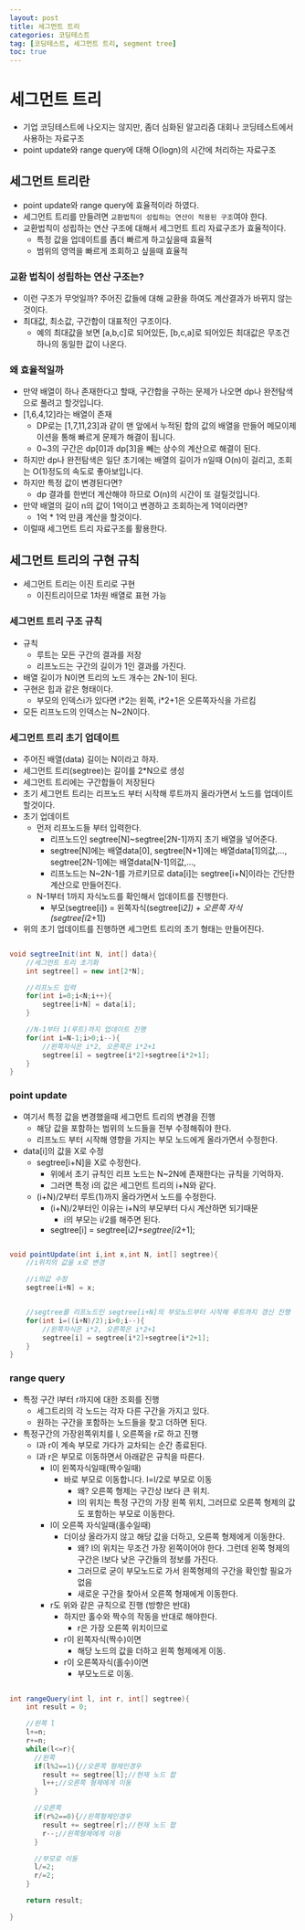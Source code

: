 ```yaml
---
layout: post
title: 세그먼트 트리
categories: 코딩테스트
tag: [코딩테스트, 세그먼트 트리, segment tree]
toc: true
---
```


# 세그먼트 트리

- 기업 코딩테스트에 나오지는 않지만, 좀더 심화된 알고리즘 대회나 코딩테스트에서 사용하는 자료구조
- point update와 range query에 대해 O(logn)의 시간에 처리하는 자료구조

## 세그먼트 트리란

- point update와 range query에 효율적이라 하였다.
- 세그먼트 트리를 만들려면 `교환법칙이 성립하는 연산이 적용된 구조`여야 한다.
- 교환법칙이 성립하는 연산 구조에 대해서 세그먼트 트리 자료구조가 효율적이다.
  - 특정 값을 업데이트를 좀더 빠르게 하고싶을때 효율적
  - 범위의 영역을 빠르게 조회하고 싶을때 효율적

### 교환 법칙이 성립하는 연산 구조는?

- 이런 구조가 무엇일까? 주어진 값들에 대해 교환을 하여도 계산결과가 바뀌지 않는것이다.
- 최대값, 최소값, 구간합이 대표적인 구조이다.
  - 예의 최대값을 보면 [a,b,c]로 되어있든, [b,c,a]로 되어있든 최대값은 무조건 하나의 동일한 값이 나온다.

### 왜 효율적일까

- 만약 배열이 하나 존재한다고 할때, 구간합을 구하는 문제가 나오면 dp나 완전탐색으로 풀려고 할것입니다.
- [1,6,4,12]라는 배열이 존재
  - DP로는 [1,7,11,23]과 같이 맨 앞에서 누적된 합의 값의 배열을 만들어 메모이제이션을 통해 빠르게 문제가 해결이 됩니다.
  - 0~3의 구간은 dp[0]과 dp[3]을 빼는 상수의 계산으로 해결이 된다.
- 하지만 dp나 완전탐색은 일단 초기에는 배열의 길이가 n일때 O(n)이 걸리고, 조회는 O(1)정도의 속도로 좋아보입니다.
- 하지만 특정 값이 변경된다면?
  - dp 결과를 한번더 계산해야 하므로 O(n)의 시간이 또 걸릴것입니다.
- 만약 배열의 길이 n의 값이 1억이고 변경하고 조회하는게 1억이라면?
  - 1억 \* 1억 만큼 계산을 할것이다.
- 이럴때 세그먼트 트리 자료구조를 활용한다.

## 세그먼트 트리의 구현 규칙

- 세그먼트 트리는 이진 트리로 구현
  - 이진트리이므로 1차원 배열로 표현 가능

### 세그먼트 트리 구조 규칙

- 규칙
  - 루트는 모든 구간의 결과를 저장
  - 리프노드는 구간의 길이가 1인 결과를 가진다.
- 배열 길이가 N이면 트리의 노드 개수는 2N-1이 된다.
- 구현은 힙과 같은 형태이다.
  - 부모의 인덱스i가 있다면 i\*2는 왼쪽, i\*2+1은 오른쪽자식을 가르킴
- 모든 리프노드의 인덱스는 N~2N이다.

### 세그먼트 트리 초기 업데이트

- 주어진 배열(data) 길이는 N이라고 하자.
- 세그먼트 트리(segtree)는 길이를 2\*N으로 생성
- 세그먼트 트리에는 구간합들이 저장된다
- 초기 세그먼트 트리는 리프노드 부터 시작해 루트까지 올라가면서 노드를 업데이트 할것이다.
- 초기 업데이트
  - 먼저 리프노드들 부터 입력한다.
    - 리프노드인 segtree[N]~segtree[2N-1]까지 초기 배열을 넣어준다.
    - segtree[N]에는 배열data[0], segtree[N+1]에는 배열data[1]의값,..., segtree[2N-1]에는 배열data[N-1]의값,...,
    - 리프노드는 N~2N-1를 가르키므로 data[i]는 segtree[i+N]이라는 간단한 계산으로 만들어진다.
  - N-1부터 1까지 자식노드를 확인해서 업데이트를 진행한다.
    - 부모(segtree[i]) = 왼쪽자식(segtree[i*2]) + 오른쪽 자식(segtree[i*2+1])
- 위의 초기 업데이트를 진행하면 세그먼트 트리의 초기 형태는 만들어진다.

```java

void segtreeInit(int N, int[] data){
    //세그먼트 트리 초기화
    int segtree[] = new int[2*N];

    //리프노드 입력
    for(int i=0;i<N;i++){
        segtree[i+N] = data[i];
    }

    //N-1부터 1(루트)까지 업데이트 진행
    for(int i=N-1;i>0;i--){
        //왼쪽자식은 i*2, 오른쪽은 i*2+1
        segtree[i] = segtree[i*2]+segtree[i*2+1];
    }
}
```

### point update

- 여기서 특정 값을 변경했을때 세그먼트 트리의 변경을 진행
  - 해당 값을 포함하는 범위의 노드들을 전부 수정해줘야 한다.
  - 리프노드 부터 시작해 영향을 가지는 부모 노드에게 올라가면서 수정한다.
- data[i]의 값을 X로 수정
  - segtree[i+N]을 X로 수정한다.
    - 위에서 초기 규칙인 리프 노드는 N~2N에 존재한다는 규칙을 기억하자.
    - 그러면 특정 i의 값은 세그먼트 트리의 i+N와 같다.
  - (i+N)/2부터 루트(1)까지 올라가면서 노드를 수정한다.
    - (i+N)/2부터인 이유는 i+N의 부모부터 다시 계산하면 되기때문
      - i의 부모는 i/2를 해주면 된다.
    - segtree[i] = segtree[i*2]+segtree[i*2+1];

```java

void pointUpdate(int i,int x,int N, int[] segtree){
    //i위치의 값을 x로 변경

    //i의값 수정
    segtree[i+N] = x;


    //segtree를 리프노드인 segtree[i+N]의 부모노드부터 시작해 루트까지 갱신 진행
    for(int i=((i+N)/2);i>0;i--){
        //왼쪽자식은 i*2, 오른쪽은 i*2+1
        segtree[i] = segtree[i*2]+segtree[i*2+1];
    }
}
```

### range query

- 특정 구간 l부터 r까지에 대한 조회를 진행
  - 세그트리의 각 노드는 각자 다른 구간을 가지고 있다.
  - 원하는 구간을 포함하는 노드들을 찾고 더하면 된다.
- 특정구간의 가장왼쪽위치를 l, 오른쪽을 r로 하고 진행
  - l과 r이 계속 부모로 가다가 교차되는 순간 종료된다.
  - l과 r은 부모로 이동하면서 아래같은 규칙을 따른다.
    - l이 왼쪽자식일때(짝수일때)
      - 바로 부모로 이동합니다. l=l/2로 부모로 이동
        - 왜? 오른쪽 형제는 구간상 l보다 큰 위치.
        - l의 위치는 특정 구간의 가장 왼쪽 위치, 그러므로 오른쪽 형제의 값도 포함하는 부모로 이동한다.
    - l이 오른쪽 자식일때(홀수일때)
      - 더이상 올라가지 않고 해당 값을 더하고, 오른쪽 형제에게 이동한다.
        - 왜? l의 위치는 무조건 가장 왼쪽이어야 한다. 그런데 왼쪽 형제의 구간은 l보다 낮은 구간들의 정보를 가진다.
        - 그러므로 굳이 부모노드로 가서 왼쪽형제의 구간을 확인할 필요가 없음
        - 새로운 구간을 찾아서 오른쪽 형재에게 이동한다.
    - r도 위와 같은 규칙으로 진행 (방향은 반대)
      - 하지만 홀수와 짝수의 작동을 반대로 해야한다.
        - r은 가장 오른쪽 위치이므로
      - r이 왼쪽자식(짝수)이면
        - 해당 노드의 값을 더하고 왼쪽 형제에게 이동.
      - r이 오른쪽자식(홀수)이면
        - 부모노드로 이동.

```java

int rangeQuery(int l, int r, int[] segtree){
    int result = 0;

    //왼쪽 l
    l+=n;
    r+=n;
    while(l<=r){
      //왼쪽
      if(l%2==1){//오른쪽 형제인경우
        result += segtree[l];//현재 노드 합
        l++;//오른쪽 형제에게 이동
      }

      //오른쪽
      if(r%2==0){//왼쪽형제인경우
        result += segtree[r];//현재 노드 합
        r--;//왼쪽형제에게 이동
      }

      //부모로 이동
      l/=2;
      r/=2;
    }

    return result;

}

```
